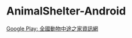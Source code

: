 # AnimalShelter-Android
[Google Play: 全國動物中途之家資訊網](https://play.google.com/store/apps/details?id=com.mrr.animalshelter)
